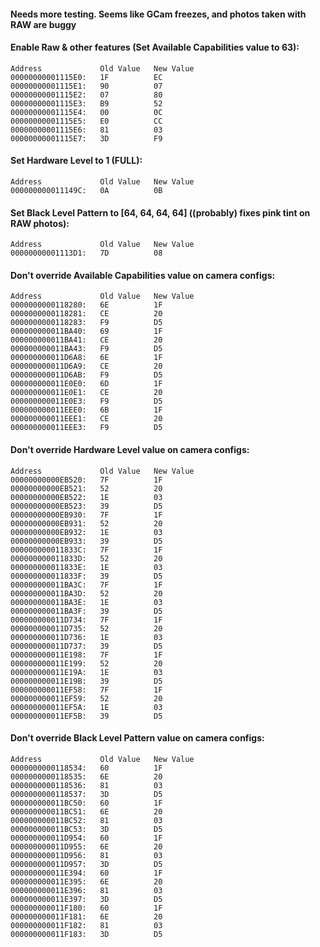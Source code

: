 #### Needs more testing. Seems like GCam freezes, and photos taken with RAW are buggy

#### Enable Raw & other features (Set Available Capabilities value to 63):
	Address				Old Value	New Value
	00000000001115E0:	1F			EC
	00000000001115E1:	90			07
	00000000001115E2:	07			80
	00000000001115E3:	B9			52
	00000000001115E4:	00			0C
	00000000001115E5:	E0			CC
	00000000001115E6:	81			03
	00000000001115E7:	3D			F9

#### Set Hardware Level to 1 (FULL):
	Address				Old Value	New Value
	000000000011149C:	0A			0B

#### Set Black Level Pattern to [64, 64, 64, 64] ((probably) fixes pink tint on RAW photos):
	Address				Old Value	New Value
    00000000001113D1:	7D			08

#### Don't override Available Capabilities value on camera configs:
	Address				Old Value	New Value
	0000000000118280:	6E			1F
	0000000000118281:	CE			20
	0000000000118283:	F9			D5
	000000000011BA40:	69			1F
	000000000011BA41:	CE			20
	000000000011BA43:	F9			D5
	000000000011D6A8:	6E			1F
	000000000011D6A9:	CE			20
	000000000011D6AB:	F9			D5
	000000000011E0E0:	6D			1F
	000000000011E0E1:	CE			20
	000000000011E0E3:	F9			D5
	000000000011EEE0:	6B			1F
	000000000011EEE1:	CE			20
	000000000011EEE3:	F9			D5

#### Don't override Hardware Level value on camera configs:
	Address				Old Value	New Value
	00000000000EB520:	7F			1F
	00000000000EB521:	52			20
	00000000000EB522:	1E			03
	00000000000EB523:	39			D5
	00000000000EB930:	7F			1F
	00000000000EB931:	52			20
	00000000000EB932:	1E			03
	00000000000EB933:	39			D5
	000000000011833C:	7F			1F
	000000000011833D:	52			20
	000000000011833E:	1E			03
	000000000011833F:	39			D5
	000000000011BA3C:	7F			1F
	000000000011BA3D:	52			20
	000000000011BA3E:	1E			03
	000000000011BA3F:	39			D5
	000000000011D734:	7F			1F
	000000000011D735:	52			20
	000000000011D736:	1E			03
	000000000011D737:	39			D5
	000000000011E198:	7F			1F
	000000000011E199:	52			20
	000000000011E19A:	1E			03
	000000000011E19B:	39			D5
	000000000011EF58:	7F			1F
	000000000011EF59:	52			20
	000000000011EF5A:	1E			03
	000000000011EF5B:	39			D5

#### Don't override Black Level Pattern value on camera configs:
	Address				Old Value	New Value
	0000000000118534:	60			1F
	0000000000118535:	6E			20
	0000000000118536:	81			03
	0000000000118537:	3D			D5
	000000000011BC50:	60			1F
	000000000011BC51:	6E			20
	000000000011BC52:	81			03
	000000000011BC53:	3D			D5
	000000000011D954:	60			1F
	000000000011D955:	6E			20
	000000000011D956:	81			03
	000000000011D957:	3D			D5
	000000000011E394:	60			1F
	000000000011E395:	6E			20
	000000000011E396:	81			03
	000000000011E397:	3D			D5
	000000000011F180:	60			1F
	000000000011F181:	6E			20
	000000000011F182:	81			03
	000000000011F183:	3D			D5